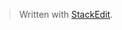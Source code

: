 


> Written with [StackEdit](https://stackedit.io/).
<!--stackedit_data:
eyJoaXN0b3J5IjpbMjE0MDkxOTY4OF19
-->